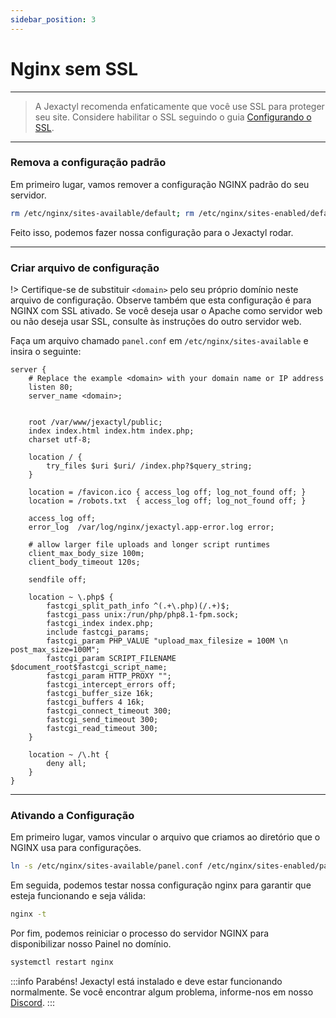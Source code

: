 ```yaml
---
sidebar_position: 3
---
```


# Nginx sem SSL

***

> A Jexactyl recomenda enfaticamente que você use SSL para proteger seu site.
Considere habilitar o SSL seguindo o guia [Configurando o SSL](/docs/jexactyl/2%20-%20Servidor%20Web/setup-ssl.md).

***

### Remova a configuração padrão

Em primeiro lugar, vamos remover a configuração NGINX padrão do seu servidor.
```bash
rm /etc/nginx/sites-available/default; rm /etc/nginx/sites-enabled/default
```

Feito isso, podemos fazer nossa configuração para o Jexactyl rodar.

***

### Criar arquivo de configuração

!> Certifique-se de substituir `<domain>` pelo seu próprio domínio neste arquivo de configuração.
Observe também que esta configuração é para NGINX com SSL ativado.
Se você deseja usar o Apache como servidor web ou não deseja usar SSL, consulte
às instruções do outro servidor web.

Faça um arquivo chamado `panel.conf` em `/etc/nginx/sites-available` e insira o seguinte:

```nginx
server {
    # Replace the example <domain> with your domain name or IP address
    listen 80;
    server_name <domain>;


    root /var/www/jexactyl/public;
    index index.html index.htm index.php;
    charset utf-8;

    location / {
        try_files $uri $uri/ /index.php?$query_string;
    }

    location = /favicon.ico { access_log off; log_not_found off; }
    location = /robots.txt  { access_log off; log_not_found off; }

    access_log off;
    error_log  /var/log/nginx/jexactyl.app-error.log error;

    # allow larger file uploads and longer script runtimes
    client_max_body_size 100m;
    client_body_timeout 120s;

    sendfile off;

    location ~ \.php$ {
        fastcgi_split_path_info ^(.+\.php)(/.+)$;
        fastcgi_pass unix:/run/php/php8.1-fpm.sock;
        fastcgi_index index.php;
        include fastcgi_params;
        fastcgi_param PHP_VALUE "upload_max_filesize = 100M \n post_max_size=100M";
        fastcgi_param SCRIPT_FILENAME $document_root$fastcgi_script_name;
        fastcgi_param HTTP_PROXY "";
        fastcgi_intercept_errors off;
        fastcgi_buffer_size 16k;
        fastcgi_buffers 4 16k;
        fastcgi_connect_timeout 300;
        fastcgi_send_timeout 300;
        fastcgi_read_timeout 300;
    }

    location ~ /\.ht {
        deny all;
    }
}

```

***

### Ativando a Configuração

Em primeiro lugar, vamos vincular o arquivo que criamos ao diretório que o NGINX usa para configurações.
```bash
ln -s /etc/nginx/sites-available/panel.conf /etc/nginx/sites-enabled/panel.conf
```

Em seguida, podemos testar nossa configuração nginx para garantir que esteja funcionando e seja válida:
```bash
nginx -t
```

Por fim, podemos reiniciar o processo do servidor NGINX para disponibilizar nosso Painel no domínio.
```bash
systemctl restart nginx
```

:::info
Parabéns! Jexactyl está instalado e deve estar funcionando normalmente.
Se você encontrar algum problema, informe-nos em nosso [Discord](https://discord.gg/8r7n7mU33R).
:::
